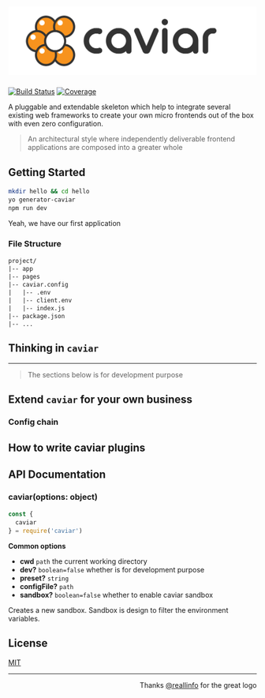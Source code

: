 # ![caviar](logo/readme.png)

[![Build Status](https://travis-ci.org/caviarjs/caviar.svg?branch=master)](https://travis-ci.org/caviarjs/caviar)
[![Coverage](https://codecov.io/gh/caviarjs/caviar/branch/master/graph/badge.svg)](https://codecov.io/gh/caviarjs/caviar)

A pluggable and extendable skeleton which help to integrate several existing web frameworks to create your own micro frontends out of the box with even zero configuration.

> An architectural style where independently deliverable frontend applications are composed into a greater whole

## Getting Started

```sh
mkdir hello && cd hello
yo generator-caviar
npm run dev
```

Yeah, we have our first application

### File Structure

```
project/
|-- app
|-- pages
|-- caviar.config
|   |-- .env
|   |-- client.env
|   |-- index.js
|-- package.json
|-- ...
```

## Thinking in `caviar`

****

> The sections below is for development purpose

## Extend `caviar` for your own business

### Config chain

## How to write caviar plugins

## API Documentation

### caviar(options: object)

```js
const {
  caviar
} = require('caviar')


```

**Common options**

- **cwd** `path` the current working directory
- **dev?** `boolean=false` whether is for development purpose
- **preset?** `string`
- **configFile?** `path`
- **sandbox?** `boolean=false` whether to enable caviar sandbox

Creates a new sandbox. Sandbox is design to filter the environment variables.

## License

[MIT](LICENSE)

****

<p align="right">Thanks <a href="https://github.com/reallinfo">@reallinfo</a> for the great logo<p>

